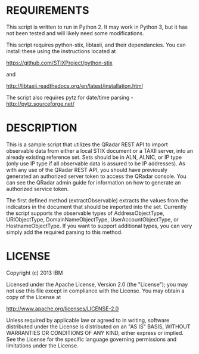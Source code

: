 REQUIREMENTS
===========

This script is written to run in Python 2. It may work in Python 3, but it has not been tested
and will likely need some modifications.

This script requires python-stix, libtaxii, and their dependancies. You can install these using
the instructions located at 

   https://github.com/STIXProject/python-stix 

and

   http://libtaxii.readthedocs.org/en/latest/installation.html

The script also requires pytz for date/time parsing - http://pytz.sourceforge.net/

DESCRIPTION
===========

This is a sample script that utilizes the QRadar REST API to import observable data from either 
a local STIX document or a TAXII server, into an already existing reference set. Sets should be in ALN, 
ALNIC, or IP type (only use IP type if all observable data is assured to be IP addresses). As with
any use of the QRadar REST API, you should have previously generated an authorized server token to
access the QRadar console. You can see the QRadar admin guide for information on how to generate an
authorized service token.

The first defined method (extractObservable) extracts the values from the indicators in the document that
should be imported into the set. Currently the script supports the observable types of AddressObjectType,
URIObjectType, DomainNameObjectType, UserAccountObjectType, or HostnameObjectType. If you want to support 
additional types, you can very simply add the required parsing to this method.

LICENSE
===========

Copyright (c) 2013 IBM

Licensed under the Apache License, Version 2.0 (the "License"); you may not use this file except in 
compliance with the License. You may obtain a copy of the License at

http://www.apache.org/licenses/LICENSE-2.0

Unless required by applicable law or agreed to in writing, software distributed under the License is 
distributed on an "AS IS" BASIS, WITHOUT WARRANTIES OR CONDITIONS OF ANY KIND, either express or implied. 
See the License for the specific language governing permissions and limitations under the License.
